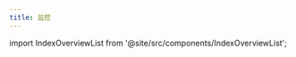```yaml
---
title: 监控
---
```


import IndexOverviewList from '@site/src/components/IndexOverviewList';

<IndexOverviewList />
